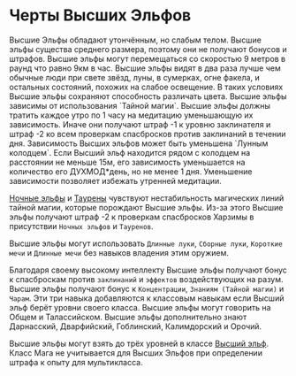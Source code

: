 # Черты Высших Эльфов

<plate name="Утончённость" subtype="Черта" img="elvesmuscle.png" stats="+2ИНТ, -2ВЫН">
  Высшие Эльфы обладают утончённым, но слабым телом.
</plate>
<plate name="Средние размеры" subtype="Черта" img="strength.png">
  Высшие эльфы существа среднего размера, поэтому они не получают бонусов и штрафов.
</plate>
<plate name="Обычная скорость" subtype="Черта" img="speed.png" stats="9м, 9км">
  Высшие эльфы могут перемещаться со скоростью 9 метров в раунд что равно 9км в час.
</plate>
<plate name="Видимость в слабом свете" subtype="Черта" img="darkvision.png" stats="x2">
  Высшие эльфы видят в два раза лучше чем обычные люди при свете звёзд, луны, в сумерках, огне факела, и остальных состояний, похожих на слабое освещение. В таких условиях Высшие эльфы сохраняют способность различать цвета.
</plate>
<plate name="Магическая зависимость" subtype="Черта" img="manatap.png" stats="1ч, -1УР, -2СБ">
 Высшие эльфы зависимы от использования `Тайной магии`. Высшие эльфы должны тратить каждое утро по 1 часу на медитацию уменьшающую их зависимость. Иначе они получают штраф -1 к уровню заклинателя и штраф -2 ко всем проверкам спасбросков против заклинаний в течении дня. Зависимость Высших эльфов может быть уменьшена `Лунным колодцем`. Если Высший эльф находится рядом с колодцем на расстоянии не меньше 15м, его зависимость уменьшается на количество его ДУХМОД*день, но не менее 1 дня. Уменьшение зависимости позволяет избежать утренней медитации.
</plate>
<plate name="Неприязнь" subtype="Черта" img="rage.png" stats="-2ХАРСБ">

 [Ночные эльфы](../nightelves/nightelves.md) и [Таурены](../taurs/taurs.md) чувствуют нестабильность магических линий тайной магии, которые порождают Высшие эльфы. Из-за этого Высшие эльфы получают штраф -2 к проверкам спасбросков Харзимы в присутствии `Ночных эльфов` и `Тауренов`. 
</plate>
<plate name="Любимое оружие" subtype="Черта" img="weaponsmith.png">

  Высшие эльфы могут использовать `Длинные луки`, `Сборные луки`, `Короткие мечи` и `Длинные мечи` без навыков владения этим оружием.
</plate>
<plate name="Сильный разум" subtype="Черта" img="bluemind.png" stats="+2СБ">

 Благодаря своему высокому интеллекту Высшие эльфы получают бонус к спасброскам против `заклинаний` и `эффектов` воздействующих на разум.
</plate>
<plate name="Пропитанные магией" subtype="Черта" img="magicborne.png" stats="+2НВК">
 Высшие эльфы получают бонус к `Концентрации`, `Знаниям (Тайной магии)` и `Чарам`. Эти три навыка добавляются к классовым навыкам если Высший эльф берёт уровни своего класса.
</plate>
<plate name="Кель'дорайские языки" subtype="Черта" img="lang.png">
  Высшие эльфы могут говорить на Общем и Талассийском.
</plate>
<plate name="Кель'дорайские языки: дополнительно" subtype="Черта" img="lang.png"> 
 Высшие эльфы дополнительно знают Дарнасский, Дварфийский, Гоблинский, Калимдорский и Орочий.
</plate>
<plate name="Класс: Высший эльф" subtype="Черта" img="highelfclass.png">

  Высшие эльфы могут взять до трёх уровней в классе [Высший эльф](../highelvesclass.md).
</plate>
<plate name="Предпочитаемый класс: Маг" subtype="Черта" img="mage.png">
  Класс Мага не учитывается для Высших Эльфов при определении штрафа к опыту для мультикласса.
</plate>